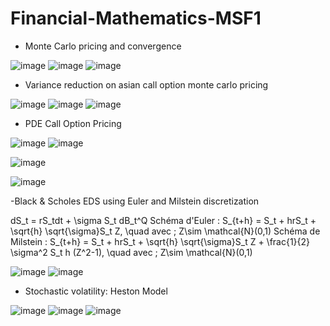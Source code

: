 # Financial-Mathematics-MSF1

- Monte Carlo pricing and convergence
  
![image](https://github.com/MOMOJordan/Financial-Mathematics-MSF1/assets/86100448/e5973166-7203-4e4d-bd65-91e014033ecc)
![image](https://github.com/MOMOJordan/Financial-Mathematics-MSF1/assets/86100448/812dee81-e4d3-4886-b95c-bfeff418e084)
![image](https://github.com/MOMOJordan/Financial-Mathematics-MSF1/assets/86100448/d2526e00-81af-4b8f-9596-42a1ff69f054)


- Variance reduction on asian call option monte carlo pricing
  
![image](https://github.com/MOMOJordan/Financial-Mathematics-MSF1/assets/86100448/90b69aae-4f2b-47a7-bf55-2bcc113b438d)
![image](https://github.com/MOMOJordan/Financial-Mathematics-MSF1/assets/86100448/5d039d19-74e2-4f96-b7dc-6c965ff593f8)
![image](https://github.com/MOMOJordan/Financial-Mathematics-MSF1/assets/86100448/f9ab8d85-e863-4ea0-aff1-b95ac79caa81)

- PDE Call Option Pricing
  
![image](https://github.com/MOMOJordan/Financial-Mathematics-MSF1/assets/86100448/a183224c-feab-4130-96df-1f354a9cea2a)
![image](https://github.com/MOMOJordan/Financial-Mathematics-MSF1/assets/86100448/db5fd443-9c99-4a81-9909-7e5749b90fcf)

![image](https://github.com/MOMOJordan/Financial-Mathematics-MSF1/assets/86100448/03a808fe-aa87-42ad-9552-2e0a094e4233)

![image](https://github.com/MOMOJordan/Financial-Mathematics-MSF1/assets/86100448/fc2b265d-3658-49a0-9e60-85860c653b08)

-Black & Scholes EDS using Euler and Milstein discretization

dS_t = rS_tdt + \sigma S_t dB_t^Q
Schéma d'Euler : S_{t+h} = S_t + hrS_t + \sqrt{h} \sqrt{\sigma}S_t Z, \quad avec \; Z\sim \mathcal{N}(0,1)
Schéma de Milstein : S_{t+h} = S_t + hrS_t + \sqrt{h} \sqrt{\sigma}S_t Z + \frac{1}{2} \sigma^2 S_t h (Z^2-1), \quad avec \; Z\sim \mathcal{N}(0,1)

![image](https://github.com/MOMOJordan/Financial-Mathematics-MSF1/assets/86100448/8c0a16a0-6736-46af-9dcf-b77996c7fcad)
![image](https://github.com/MOMOJordan/Financial-Mathematics-MSF1/assets/86100448/4bb67b57-2481-4212-afb8-1517e6320cad)

- Stochastic volatility: Heston Model
  
![image](https://github.com/MOMOJordan/Financial-Mathematics-MSF1/assets/86100448/9d59d03d-5938-4f1d-a60c-7d4669874ab0)
![image](https://github.com/MOMOJordan/Financial-Mathematics-MSF1/assets/86100448/664024b1-9138-4cfd-9c16-3af27e3943c2)
![image](https://github.com/MOMOJordan/Financial-Mathematics-MSF1/assets/86100448/929ecac5-a902-4bf9-815a-1c9195335a1d)






